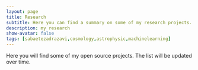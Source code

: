 ```yaml
---
layout: page
title: Research
subtitle: Here you can find a summary on some of my research projects.
description: my research
show-avatar: false
tags: [sabaetezadrazavi,cosmology,astrophysic,machinelearning]
---
```


Here you will find some of my open source projects. The list will be updated over time. 

